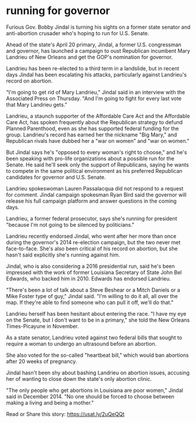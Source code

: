 # running for governor
Furious Gov. Bobby Jindal is turning his sights on a former state senator and anti-abortion crusader who's hoping to run for U.S. Senate.

Ahead of the state's April 20 primary, Jindal, a former U.S. congressman and governor, has launched a campaign to oust Republican incumbent Mary Landrieu of New Orleans and get the GOP's nomination for governor.

Landrieu has been re-elected to a third term in a landslide, but in recent days Jindal has been escalating his attacks, particularly against Landrieu's record on abortion.

"I'm going to get rid of Mary Landrieu," Jindal said in an interview with the Associated Press on Thursday. "And I'm going to fight for every last vote that Mary Landrieu gets."

Landrieu, a staunch supporter of the Affordable Care Act and the Affordable Care Act, has spoken frequently about the Republican strategy to defund Planned Parenthood, even as she has supported federal funding for the group. Landrieu's record has earned her the nickname "Big Mary," and Republican rivals have dubbed her a "war on women" and "war on women."

But Jindal says he's "opposed to every woman's right to choose," and he's been speaking with pro-life organizations about a possible run for the Senate. He said he'll seek only the support of Republicans, saying he wants to compete in the same political environment as his preferred Republican candidates for governor and U.S. Senate.

Landrieu spokeswoman Lauren Passalacqua did not respond to a request for comment. Jindal campaign spokesman Ryan Bird said the governor will release his full campaign platform and answer questions in the coming days.

Landrieu, a former federal prosecutor, says she's running for president "because I'm not going to be silenced by politicians."

Landrieu recently endorsed Jindal, who went after her more than once during the governor's 2014 re-election campaign, but the two never met face-to-face. She's also been critical of his record on abortion, but she hasn't said explicitly she's running against him.

Jindal, who is also considering a 2016 presidential run, said he's been impressed with the work of former Louisiana Secretary of State John Bel Edwards, who backed him in 2010. Edwards has endorsed Landrieu.

"There's been a lot of talk about a Steve Beshear or a Mitch Daniels or a Mike Foster type of guy," Jindal said. "I'm willing to do it all, all over the map. If they're able to find someone who can pull it off, we'll do that."

Landrieu herself has been hesitant about entering the race. "I have my eye on the Senate, but I don't want to be in a primary," she told the New Orleans Times-Picayune in November.

As a state senator, Landrieu voted against two federal bills that sought to require a woman to undergo an ultrasound before an abortion.

She also voted for the so-called "heartbeat bill," which would ban abortions after 20 weeks of pregnancy.

Jindal hasn't been shy about bashing Landrieu on abortion issues, accusing her of wanting to close down the state's only abortion clinic.

"The only people who get abortions in Louisiana are poor women," Jindal said in December 2014. "No one should be forced to choose between making a living and being a mother."

Read or Share this story: https://usat.ly/2uQeQQt
